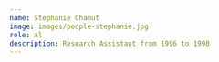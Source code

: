 ```yaml
---
name: Stephanie Chamut
image: images/people-stephanie.jpg
role: Al
description: Research Assistant from 1996 to 1998
---
```

